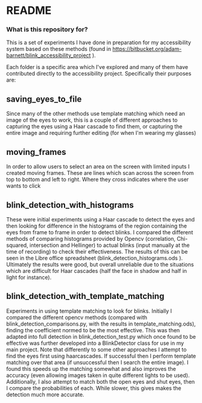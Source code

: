 # README #

### What is this repository for? ###

This is a set of experiments I have done in preparation for my accessibility system based on these methods (found in https://bitbucket.org/adam-barnett/blink_accessibility_project ).  

Each folder is a specific area which I've explored and many of them have contributed directly to the accessibility project.  Specifically their purposes are:

## saving_eyes_to_file 
Since many of the other methods use template matching which need an image of the eyes to work, this is a couple of different approaches to capturing the eyes using a Haar cascade to find them, or capturing the entire image and requiring further editing (for when I'm wearing my glasses)

## moving_frames
In order to allow users to select an area on the screen with limited inputs I created moving frames.  These are lines which scan across the screen from top to bottom and left to right.  Where they cross indicates where the user wants to click

## blink_detection_with_histograms
These were initial experiments using a Haar cascade to detect the eyes and then looking for difference in the histograms of the region containing the eyes from frame to frame in order to detect blinks.  I compared the different methods of comparing histograms provided by Opencv (correlation, Chi-squared, intersection and Hellinger) to actual blinks (input manually at the time of recording) to check their effectiveness.  The results of this can be seen in the Libre office spreadsheet (blink_detection_histograms.ods ).  Ultimately the results were good, but overall unreliable due to the situations which are difficult for Haar cascades (half the face in shadow and half in light for instance).  

##  blink_detection_with_template_matching
Experiments in using template matching to look for blinks.  Initially I compared the different opencv methods (compared with blink_detection_comparisons.py, with the results in template_matching.ods), finding the coefficient normed to be the most effective.  This was then adapted into full detection in blink_detection_test.py which once found to be effective was further developed into a BlinkDetector class for use in my main project.
Note that differently to some other approaches I attempt to find the eyes first using haarcascades.  If successful then I perform template matching over that area (if unsuccessful then I search the entire image).  I found this speeds up the matching somewhat and also improves the accuracy (even allowing images taken in quite different lights to be used).  Additionally, I also attempt to match both the open eyes and shut eyes, then I compare the probabilities of each.  While slower, this gives makes the detection much more accurate.